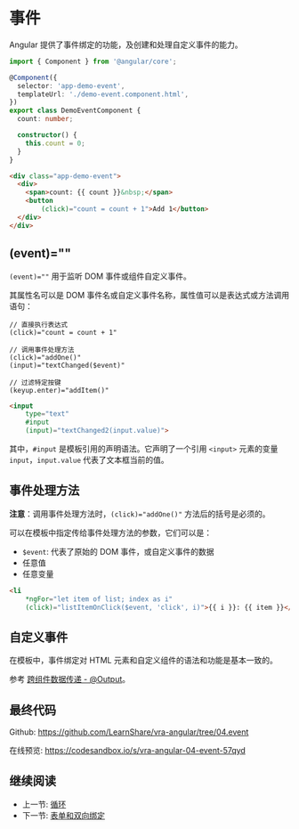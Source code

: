 # 事件

Angular 提供了事件绑定的功能，及创建和处理自定义事件的能力。

```ts
import { Component } from '@angular/core';

@Component({
  selector: 'app-demo-event',
  templateUrl: './demo-event.component.html',
})
export class DemoEventComponent {
  count: number;

  constructor() {
    this.count = 0;
  }
}
```

```html
<div class="app-demo-event">
  <div>
    <span>count: {{ count }}&nbsp;</span>
    <button
        (click)="count = count + 1">Add 1</button>
  </div>
</div>
```

## (event)=""

`(event)=""` 用于监听 DOM 事件或组件自定义事件。

其属性名可以是 DOM 事件名或自定义事件名称，属性值可以是表达式或方法调用语句：

```
// 直接执行表达式
(click)="count = count + 1"

// 调用事件处理方法
(click)="addOne()"
(input)="textChanged($event)"

// 过滤特定按键
(keyup.enter)="addItem()"
```

```html
<input
    type="text"
    #input
    (input)="textChanged2(input.value)">
```

其中，`#input` 是模板引用的声明语法。它声明了一个引用 `<input>` 元素的变量 `input`，`input.value` 代表了文本框当前的值。

## 事件处理方法

**注意**：调用事件处理方法时，`(click)="addOne()"` 方法后的括号是必须的。

可以在模板中指定传给事件处理方法的参数，它们可以是：

+ `$event`: 代表了原始的 DOM 事件，或自定义事件的数据
+ 任意值
+ 任意变量

```html
<li
    *ngFor="let item of list; index as i"
    (click)="listItemOnClick($event, 'click', i)">{{ i }}: {{ item }}</li>
```

## 自定义事件

在模板中，事件绑定对 HTML 元素和自定义组件的语法和功能是基本一致的。

参考 [跨组件数据传递 - @Output]()。

## 最终代码

Github: <https://github.com/LearnShare/vra-angular/tree/04.event>

在线预览: <https://codesandbox.io/s/vra-angular-04-event-57qyd>

## 继续阅读

+ 上一节: [循环](./for.md)
+ 下一节: [表单和双向绑定](./form.md)

